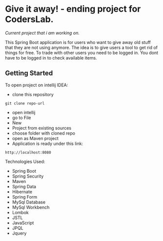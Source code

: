 # Give it away! - ending project for CodersLab.
_Current project that i am working on._

This Spring Boot application is for users who want to give away old stuff that they are not using anymore. The idea is to give users a tool to get rid of things for free. To trade with other users you need to be logged in. You dont have to be logged in to check available items.

## Getting Started


To open project on intellij IDEA:


* clone this repository
```
git clone repo-url
```
* open intellij
* go to File
* New
* Project from existing sources
* choose folder with cloned repo
* open as Maven project
* Application is ready under this link:
```
http://localhost:8080
```

Technologies Used:

* Spring Boot
* Spring Security
* Maven
* Spring Data
* Hibernate
* Spring Form
* MySql Database
* MySql Workbench
* Lombok
* JSTL
* JavaScript
* JPQL
* Jquery
